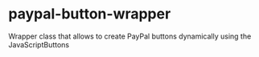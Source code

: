 # paypal-button-wrapper
Wrapper class that allows to create PayPal buttons dynamically using the JavaScriptButtons
